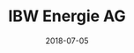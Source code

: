 ---
title:          "IBW Energie AG"
date:           "2018-07-05"
draft:          false
robotsExclude:  true
---